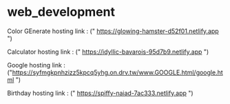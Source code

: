 # web_development
Color GEnerate hosting link : (" https://glowing-hamster-d52f01.netlify.app ")

Calculator hosting link : (" https://idyllic-bavarois-95d7b9.netlify.app ")

Google hosting link : ("https://syfmgkpnhzizz5kpcq5yhg.on.drv.tw/www.GOOGLE.html/google.html ")

Birthday hosting link : (" https://spiffy-naiad-7ac333.netlify.app ")
